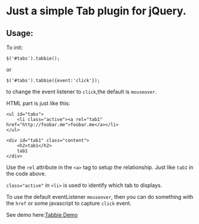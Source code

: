 # Just a simple Tab plugin for jQuery.

## Usage:

To init:

    $('#tabs').tabbie();

or  

    $('#tabs').tabbie({event:'click'});

to change the event listener to `click`,the default is `mouseover`.

HTML part is just like this:

    <ul id="tabs">
    	<li class="active"><a rel="tab1" href="http://foobar.me">foobar.me</a></li>
    </ul>
    
    <div id="tab1" class="content">
    	<h2>tab1</h2>
    	tab1
    </div>
	
Use the `rel` attribute in the `<a>` tag to setup the relationship. Just like `tab1` in the code above.

`class="active"` in `<li>` is used to identify which tab to displays.

To use the default eventListener `mouseover`, then you can do something with the `href` or some javascript to capture `click` event.


See demo here:[Tabbie Demo](http://foobar.me/Tabbie/tabbie-demo.html)